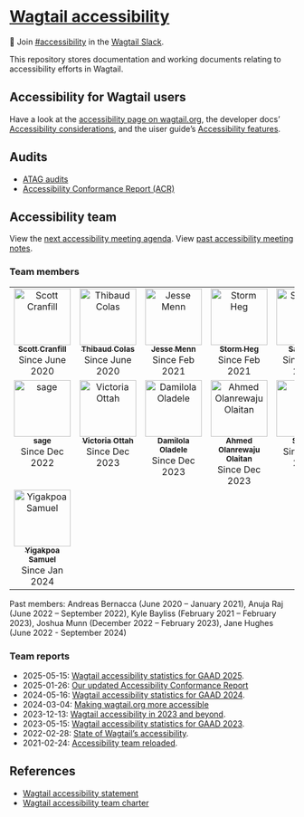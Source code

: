 # [Wagtail accessibility](https://wagtail.github.io/accessibility/)

👋 Join [#accessibility](https://app.slack.com/client/T0K33F93J/CB7L6L5S6) in the [Wagtail Slack](https://github.com/wagtail/wagtail/wiki/slack).

This repository stores documentation and working documents relating to accessibility efforts in Wagtail.

## Accessibility for Wagtail users

Have a look at the [accessibility page on wagtail.org](https://wagtail.org/accessibility/), the developer docs’ [Accessibility considerations](https://docs.wagtail.org/en/stable/advanced_topics/accessibility_considerations.html), and the uiser guide’s [Accessibility features](https://guide.wagtail.org/en-latest/concepts/accessibility-features/).

## Audits

- [ATAG audits](./audits/atag/)
- [Accessibility Conformance Report (ACR)](./audits/acr/)

## Accessibility team

View the [next accessibility meeting agenda](https://docs.google.com/document/d/1YUxOs5jYZMd8rX291mDE123xIK7tbD63PzSR9ooFa4c/edit). View [past accessibility meeting notes](https://github.com/wagtail/wagtail/discussions/11394).

### Team members

<!-- Manually update to use joining dates instead of links. -->
<!-- ALL-CONTRIBUTORS-LIST:START - Do not remove or modify this section -->
<!-- prettier-ignore-start -->
<table>
  <tbody>
    <tr>
      <td align="center" valign="top" width="14.28%"><a href="https://jellybeans.lol/"><img src="https://avatars.githubusercontent.com/u/1044670?v=4?s=100" width="100px;" alt="Scott Cranfill"/><br /><sub><b>Scott Cranfill</b></sub></a><br />Since June 2020</td>
      <td align="center" valign="top" width="14.28%"><a href="https://thib.me/"><img src="https://avatars.githubusercontent.com/u/877585?v=4?s=100" width="100px;" alt="Thibaud Colas"/><br /><sub><b>Thibaud Colas</b></sub></a><br />Since June 2020</td>
      <td align="center" valign="top" width="14.28%"><a href="https://jessemenn.com/"><img src="https://avatars.githubusercontent.com/u/1834167?v=4?s=100" width="100px;" alt="Jesse Menn"/><br /><sub><b>Jesse Menn</b></sub></a><br />Since Feb 2021</td>
      <td align="center" valign="top" width="14.28%"><a href="https://github.com/Stormheg"><img src="https://avatars.githubusercontent.com/u/13856515?v=4?s=100" width="100px;" alt="Storm Heg"/><br /><sub><b>Storm Heg</b></sub></a><br />Since Feb 2021</td>
      <td align="center" valign="top" width="14.28%"><a href="https://saptaks.website/"><img src="https://avatars.githubusercontent.com/u/9530293?v=4?s=100" width="100px;" alt="Saptak S"/><br /><sub><b>Saptak S</b></sub></a><br />Since July 2021</td>
      <td align="center" valign="top" width="14.28%"><a href="https://github.com/albinazs"><img src="https://avatars.githubusercontent.com/u/51043550?v=4?s=100" width="100px;" alt="Albina"/><br /><sub><b>Albina</b></sub></a><br />Since Dec 2022</td>
    </tr>
    <tr>
      <td align="center" valign="top" width="14.28%"><a href="https://laymonage.com/"><img src="https://avatars.githubusercontent.com/u/6379424?v=4?s=100" width="100px;" alt="sag​e"/><br /><sub><b>sag​e</b></sub></a><br />Since Dec 2022</td>
      <td align="center" valign="top" width="14.28%"><a href="https://www.behance.net/toriannenna"><img src="https://avatars.githubusercontent.com/u/82820329?v=4?s=100" width="100px;" alt="Victoria Ottah"/><br /><sub><b>Victoria Ottah</b></sub></a><br />Since Dec 2023</td>
      <td align="center" valign="top" width="14.28%"><a href="https://linktr.ee/damilola_oladele"><img src="https://avatars.githubusercontent.com/u/98895460?v=4?s=100" width="100px;" alt="Damilola Oladele"/><br /><sub><b>Damilola Oladele</b></sub></a><br />Since Dec 2023</td>
      <td align="center" valign="top" width="14.28%"><a href="https://github.com/waju-ire"><img src="https://avatars.githubusercontent.com/u/81704192?v=4?s=100" width="100px;" alt="Ahmed Olanrewaju Olaitan"/><br /><sub><b>Ahmed Olanrewaju Olaitan</b></sub></a><br />Since Dec 2023</td>
      <td align="center" valign="top" width="14.28%"><a href="https://github.com/shyusu4"><img src="https://avatars.githubusercontent.com/u/106587342?v=4?s=100" width="100px;" alt="Sherry"/><br /><sub><b>Sherry</b></sub></a><br />Since Dec 2023</td>
      <td align="center" valign="top" width="14.28%"><a href="https://gitlab.com/Morsey187"><img src="https://avatars.githubusercontent.com/u/35934884?v=4?s=100" width="100px;" alt="Ben Morse"/><br /><sub><b>Ben Morse</b></sub></a><br />Since Dec 2023</td>
    </tr>
    <tr>
      <td align="center" valign="top" width="14.28%"><a href="https://github.com/yigakpoa"><img src="https://avatars.githubusercontent.com/u/99066793?v=4?s=100" width="100px;" alt="Yigakpoa Samuel"/><br /><sub><b>Yigakpoa Samuel</b></sub></a><br />Since Jan 2024</td>
    </tr>
  </tbody>
</table>

<!-- prettier-ignore-end -->

<!-- ALL-CONTRIBUTORS-LIST:END -->

Past members: Andreas Bernacca (June 2020 – January 2021), Anuja Raj (June 2022 – September 2022), Kyle Bayliss (February 2021 – February 2023), Joshua Munn (December 2022 – February 2023), Jane Hughes (June 2022 - September 2024)

### Team reports

- 2025-05-15: [Wagtail accessibility statistics for GAAD 2025](https://wagtail.org/blog/wagtail-accessibility-statistics-for-gaad-2025/).
- 2025-01-26: [Our updated Accessibility Conformance Report](https://wagtail.org/blog/our-updated-accessibility-conformance-report/)
- 2024-05-16: [Wagtail accessibility statistics for GAAD 2024](https://wagtail.org/blog/wagtail-accessibility-statistics-for-gaad-2024/).
- 2024-03-04: [Making wagtail.org more accessible](https://wagtail.org/blog/making-wagtailorg-more-accessible/)
- 2023-12-13: [Wagtail accessibility in 2023 and beyond](https://wagtail.org/blog/wagtail-accessibility-in-2023-and-beyond/).
- 2023-05-15: [Wagtail accessibility statistics for GAAD 2023](https://wagtail.org/blog/wagtail-accessibility-statistics-for-gaad-2023/).
- 2022-02-28: [State of Wagtail’s accessibility](https://wagtail.org/blog/state-of-wagtail-accessibility/).
- 2021-02-24: [Accessibility team reloaded](https://wagtail.org/blog/accessibility-team-reloaded/).

## References

- [Wagtail accessibility statement](https://wagtail.org/accessibility/)
- [Wagtail accessibility team charter](https://github.com/wagtail/wagtail/wiki/Accessibility-team)
